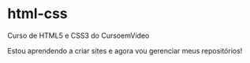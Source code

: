 # html-css
 Curso de HTML5 e CSS3 do CursoemVideo
 
Estou aprendendo a criar sites e agora vou gerenciar meus repositórios!